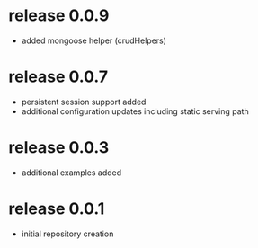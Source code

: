 # release 0.0.9
 * added mongoose helper (crudHelpers)
# release 0.0.7
 * persistent session support added
 * additional configuration updates including static serving path
# release 0.0.3
 * additional examples added
# release 0.0.1
 * initial repository creation
